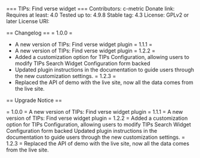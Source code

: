 === TIPs: Find verse widget  ===
Contributors: c-metric
Donate link: 
Requires at least: 4.0
Tested up to: 4.9.8
Stable tag: 4.3
License: GPLv2 or later
License URI: 


== Changelog ==
= 1.0.0 =
* A new version of TIPs: Find verse widget plugin 
= 1.1.1 =
* A new version of TIPs: Find verse widget plugin 
= 1.2.2 = 
* Added a customization option for TIPs Configuration, allowing users to modify TIPs Search Widget Configuration form backed
* Updated plugin instructions in the documentation to guide users through the new customization settings.
= 1.2.3 = 
* Replaced the API of demo with the live site, now all the data comes from the live site.
						
== Upgrade Notice ==

= 1.0.0 =
A new version of TIPs: Find verse widget plugin 
= 1.1.1 =
A new version of TIPs: Find verse widget plugin 
= 1.2.2 = 
Added a customization option for TIPs Configuration, allowing users to modify TIPs Search Widget Configuration form backed
Updated plugin instructions in the documentation to guide users through the new customization settings.
= 1.2.3 = 
Replaced the API of demo with the live site, now all the data comes from the live site.